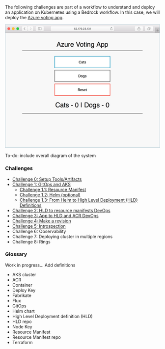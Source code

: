 
The following challenges are part of a workflow to understand and deploy an application on Kubernetes using a Bedrock workflow. In this case, we will deploy the [Azure voting app](https://github.com/Azure-Samples/azure-voting-app-redis).

![voting app](./images/azure-vote.png)

To-do: include overall diagram of the system

### Challenges
- [Challenge 0: Setup Tools/Artifacts](./challenges/0.md)
- [Challenge 1: GitOps and AKS](./challenges/1-0.md)
  - [Challenge 1.1: Resource Manifest](./challenges/1-1.md)
  - [Challenge 1.2: Helm (optional)](./challenges/1-2.md)
  - [Challenge 1.3: From Helm to High Level Deployment (HLD) Definitions](./challenges/1-3.md)
- [Challenge 2: HLD to resource manifests DevOps](./challenges/2.md)
- [Challenge 3: App to HLD and ACR DevOps](./challenges/3.md)
- [Challenge 4: Make a revision](./challenges/4.md)
- [Challenge 5: Introspection](./challenges/5.md)
- Challenge 6: Observability
- Challenge 7: Deploying cluster in multiple regions
- Challenge 8: Rings

### Glossary
Work in progress... Add definitions
- AKS cluster
- ACR
- Container
- Deploy Key
- Fabrikate
- Flux
- GitOps
- Helm chart
- High Level Deployment definition (HLD)
- HLD repo
- Node Key
- Resource Manifest
- Resource Manifest repo
- Terraform
